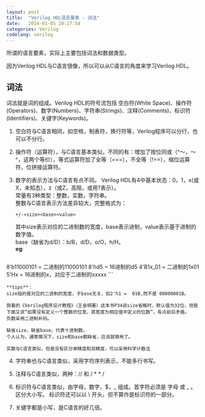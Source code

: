 ```yaml
---
layout: post
title:  "Verilog HDL语言要素 - 词法"
date:   2014-01-05 20:17:54
categories: Verilog
codelang: verilog
---
```


所谓的语言要素，实际上主要包括词法和数据类型。
 
因为Verilog HDL与C语言很像，所以可以从C语言的角度来学习Verilog HDL。
 
词法
--
词法就是词的组成。Verilog HDL的符号流包括 空白符(White Space)、操作符(Operators)、数字(Numbers)、字符串(Strings)、注释(Comments)、标识符(Identifiers)、关键字(Keywords)。

1.  空白符与C语言相同，如空格，制表符，换行符等，Verilog程序可以分行，也可以不分行。


2.  操作符（运算符），与C语言基本类似，不同的有：增加了按位同或（^～，～^，这两个等价），等式运算符加了全等（===），不全等（!==），缩位运算符，位拼接运算符。


3.  数字的表示方法与C语言有点不同。
    Verilog HDL有4中基本状态：0，1，x(或X，未知态），z（或Z，高阻，或用?表示）。  
    常量有3种类型：整数，实数，字符串。  
    整数与C语言表示方法差异较大，完整格式为：
    
    ```
    +/-<size><base><value>
    ```
    其中size表示对应的二进制数的宽度，base表示进制，value表示基于进制的数字值。  
    base（缺省为d/D）：b/B，d/D，o/O，h/H。  
    **eg**:

    ```
8'b11000101 = 二进制的11000101
8'hd5 = 16进制的d5
4'B1x_01 = 二进制的1x01
5'Hx = 16进制的x，对应于二进制的xxxxx
    ```

    **tips**：  
    size指的是对应的二进制的宽度，于base无关，如2'h1 =  01B,而不是 00000001B。

    我看的《Verilog程序设计教程》（王金明著）这本书P34说size省略时，默认值为32位，但是下面又说“如果没有定义一个整数的位宽，其宽度为相应值中定义的位数”，有点前后矛盾。
    负数采用二进制补码。
 
    缺省size，缺省base，代表十进制数。
    个人认为，通常情况下，size和base都缺省，应该就够用了。
 
    实数与C语言类似，但是没有区分单精度和双精度，可以采用科学计数法


4.  字符串也与C语言类似，采用字符序列表示，不能多行书写。


5.  注释与C语言类似，两种：// 和 / *   * /


6.  标识符与C语言类似，由字母，数字，$，_ 组成。首字符必须是 字母 或 _ 。区分大小写。
标识符还可以以 \ 开头，但不算作是标识符的一部分。


7.  关键字都是小写，是C语言的好几倍。

